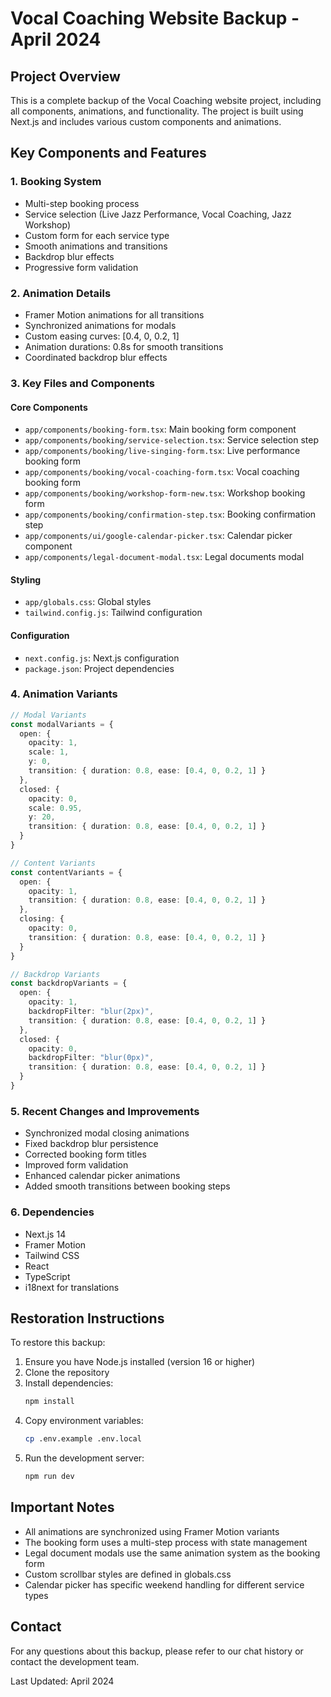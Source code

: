 # Vocal Coaching Website Backup - April 2024

## Project Overview
This is a complete backup of the Vocal Coaching website project, including all components, animations, and functionality. The project is built using Next.js and includes various custom components and animations.

## Key Components and Features

### 1. Booking System
- Multi-step booking process
- Service selection (Live Jazz Performance, Vocal Coaching, Jazz Workshop)
- Custom form for each service type
- Smooth animations and transitions
- Backdrop blur effects
- Progressive form validation

### 2. Animation Details
- Framer Motion animations for all transitions
- Synchronized animations for modals
- Custom easing curves: [0.4, 0, 0.2, 1]
- Animation durations: 0.8s for smooth transitions
- Coordinated backdrop blur effects

### 3. Key Files and Components

#### Core Components
- `app/components/booking-form.tsx`: Main booking form component
- `app/components/booking/service-selection.tsx`: Service selection step
- `app/components/booking/live-singing-form.tsx`: Live performance booking form
- `app/components/booking/vocal-coaching-form.tsx`: Vocal coaching booking form
- `app/components/booking/workshop-form-new.tsx`: Workshop booking form
- `app/components/booking/confirmation-step.tsx`: Booking confirmation step
- `app/components/ui/google-calendar-picker.tsx`: Calendar picker component
- `app/components/legal-document-modal.tsx`: Legal documents modal

#### Styling
- `app/globals.css`: Global styles
- `tailwind.config.js`: Tailwind configuration

#### Configuration
- `next.config.js`: Next.js configuration
- `package.json`: Project dependencies

### 4. Animation Variants

```typescript
// Modal Variants
const modalVariants = {
  open: {
    opacity: 1,
    scale: 1,
    y: 0,
    transition: { duration: 0.8, ease: [0.4, 0, 0.2, 1] }
  },
  closed: {
    opacity: 0,
    scale: 0.95,
    y: 20,
    transition: { duration: 0.8, ease: [0.4, 0, 0.2, 1] }
  }
}

// Content Variants
const contentVariants = {
  open: {
    opacity: 1,
    transition: { duration: 0.8, ease: [0.4, 0, 0.2, 1] }
  },
  closing: {
    opacity: 0,
    transition: { duration: 0.8, ease: [0.4, 0, 0.2, 1] }
  }
}

// Backdrop Variants
const backdropVariants = {
  open: {
    opacity: 1,
    backdropFilter: "blur(2px)",
    transition: { duration: 0.8, ease: [0.4, 0, 0.2, 1] }
  },
  closed: {
    opacity: 0,
    backdropFilter: "blur(0px)",
    transition: { duration: 0.8, ease: [0.4, 0, 0.2, 1] }
  }
}
```

### 5. Recent Changes and Improvements
- Synchronized modal closing animations
- Fixed backdrop blur persistence
- Corrected booking form titles
- Improved form validation
- Enhanced calendar picker animations
- Added smooth transitions between booking steps

### 6. Dependencies
- Next.js 14
- Framer Motion
- Tailwind CSS
- React
- TypeScript
- i18next for translations

## Restoration Instructions

To restore this backup:

1. Ensure you have Node.js installed (version 16 or higher)
2. Clone the repository
3. Install dependencies:
   ```bash
   npm install
   ```
4. Copy environment variables:
   ```bash
   cp .env.example .env.local
   ```
5. Run the development server:
   ```bash
   npm run dev
   ```

## Important Notes
- All animations are synchronized using Framer Motion variants
- The booking form uses a multi-step process with state management
- Legal document modals use the same animation system as the booking form
- Custom scrollbar styles are defined in globals.css
- Calendar picker has specific weekend handling for different service types

## Contact
For any questions about this backup, please refer to our chat history or contact the development team.

Last Updated: April 2024 